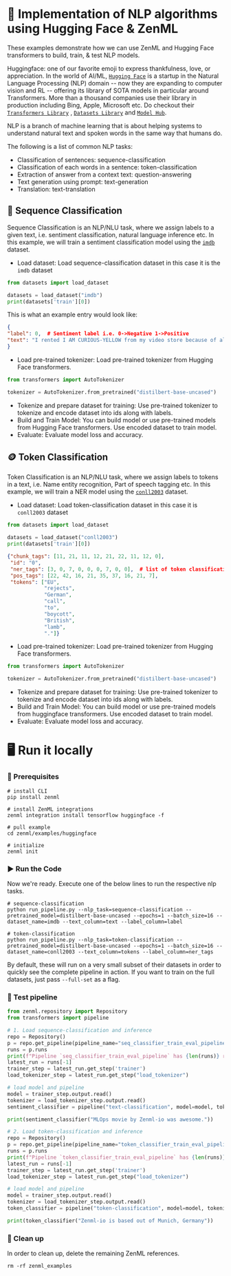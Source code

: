 # 🤗 Implementation of NLP algorithms using Hugging Face & ZenML

These examples demonstrate how we can use ZenML and Hugging Face transformers to build, train, & test NLP models.

Huggingface: one of our favorite emoji to express thankfulness, love, or appreciation. In the world of
AI/ML, [`Hugging Face`](https://huggingface.co/) is a startup in the Natural Language Processing (NLP) domain -- now
they are expanding to computer vision and RL -- offering its library of SOTA models in particular around Transformers.
More than a thousand companies use their library in production including Bing, Apple, Microsoft etc. Do checkout
their [`Transformers Library`](https://github.com/huggingface/transformers)
, [`Datasets Library`](https://github.com/huggingface/datasets) and [`Model Hub`](https://huggingface.co/models).

NLP is a branch of machine learning that is about helping systems to understand natural text and spoken words in the
same way that humans do.

The following is a list of common NLP tasks:

- Classification of sentences: sequence-classification
- Classification of each words in a sentence: token-classification
- Extraction of answer from a context text: question-answering
- Text generation using prompt: text-generation
- Translation: text-translation

## 📝 Sequence Classification

Sequence Classification is an NLP/NLU task, where we assign labels to a given text, i.e. sentiment classification,
natural language inference etc. In this example, we will train a sentiment classification model using
the [`imdb`](https://huggingface.co/datasets/imdb) dataset.

- Load dataset: Load sequence-classification dataset in this case it is the `imdb` dataset

```python
from datasets import load_dataset

datasets = load_dataset("imdb")
print(datasets['train'][0])
```

This is what an example entry would look like:
```json
{
"label": 0,  # Sentiment label i.e. 0->Negative 1->Positive
"text": "I rented I AM CURIOUS-YELLOW from my video store because of all the controversy that surrounded it when it was first released in 1967. I also heard that at first it was seized by U.S.customs if it ever tried to enter this country, therefore being a fan of films considered controversial I really had to see this for myself.....",
}
```

- Load pre-trained tokenizer: Load pre-trained tokenizer from Hugging Face transformers.

```python
from transformers import AutoTokenizer

tokenizer = AutoTokenizer.from_pretrained("distilbert-base-uncased")
```

- Tokenize and prepare dataset for training: Use pre-trained tokenizer to tokenize and encode dataset into ids along
  with labels.
- Build and Train Model: You can build model or use pre-trained models from Hugging Face transformers. Use encoded
  dataset to train model.
- Evaluate: Evaluate model loss and accuracy.

## 🪙 Token Classification

Token Classification is an NLP/NLU task, where we assign labels to tokens in a text, i.e. Name entity recognition,
Part of speech tagging etc. In this example, we will train a NER model using the
[`conll2003`](https://huggingface.co/datasets/conll2003) dataset.

- Load dataset: Load token-classification dataset in this case it is `conll2003` dataset

```python
from datasets import load_dataset

datasets = load_dataset("conll2003")
print(datasets['train'][0])
```
```json
{"chunk_tags": [11, 21, 11, 12, 21, 22, 11, 12, 0],
 "id": "0",
 "ner_tags": [3, 0, 7, 0, 0, 0, 7, 0, 0],  # list of token classification labels
 "pos_tags": [22, 42, 16, 21, 35, 37, 16, 21, 7],
 "tokens": ["EU",
            "rejects",
            "German",
            "call",
            "to",
            "boycott",
            "British",
            "lamb",
            "."]}
```

- Load pre-trained tokenizer: Load pre-trained tokenizer from Hugging Face transformers.

```python
from transformers import AutoTokenizer

tokenizer = AutoTokenizer.from_pretrained("distilbert-base-uncased")
```

- Tokenize and prepare dataset for training: Use pre-trained tokenizer to tokenize and encode dataset into ids along
  with labels.
- Build and Train Model: You can build model or use pre-trained models from huggingface transformers. Use encoded
  dataset to train model.
- Evaluate: Evaluate model loss and accuracy.

# 🖥 Run it locally

### 📄 Prerequisites

```shell
# install CLI
pip install zenml

# install ZenML integrations
zenml integration install tensorflow huggingface -f

# pull example
cd zenml/examples/huggingface

# initialize
zenml init
```

### ▶️ Run the Code

Now we're ready. Execute one of the below lines to run the respective nlp tasks.

```shell
# sequence-classification
python run_pipeline.py --nlp_task=sequence-classification --pretrained_model=distilbert-base-uncased --epochs=1 --batch_size=16 --dataset_name=imdb --text_column=text --label_column=label
```

```shell
# token-classification
python run_pipeline.py --nlp_task=token-classification --pretrained_model=distilbert-base-uncased --epochs=1 --batch_size=16 --dataset_name=conll2003 --text_column=tokens --label_column=ner_tags
```

By default, these will run on a very small subset of their datasets in order to quickly see the complete pipeline in 
action. If you want to train on the full datasets, just pass `--full-set` as a flag. 

### 🧪 Test pipeline

```python
from zenml.repository import Repository
from transformers import pipeline

# 1. Load sequence-classification and inference
repo = Repository()
p = repo.get_pipeline(pipeline_name="seq_classifier_train_eval_pipeline")
runs = p.runs
print(f"Pipeline `seq_classifier_train_eval_pipeline` has {len(runs)} run(s)")
latest_run = runs[-1]
trainer_step = latest_run.get_step('trainer')
load_tokenizer_step = latest_run.get_step("load_tokenizer")

# load model and pipeline
model = trainer_step.output.read()
tokenizer = load_tokenizer_step.output.read()
sentiment_classifier = pipeline("text-classification", model=model, tokenizer=tokenizer)

print(sentiment_classifier("MLOps movie by Zenml-io was awesome."))

# 2. Load token-classification and inference
repo = Repository()
p = repo.get_pipeline(pipeline_name="token_classifier_train_eval_pipeline")
runs = p.runs
print(f"Pipeline `token_classifier_train_eval_pipeline` has {len(runs)} run(s)")
latest_run = runs[-1]
trainer_step = latest_run.get_step('trainer')
load_tokenizer_step = latest_run.get_step("load_tokenizer")

# load model and pipeline
model = trainer_step.output.read()
tokenizer = load_tokenizer_step.output.read()
token_classifier = pipeline("token-classification", model=model, tokenizer=tokenizer)

print(token_classifier("Zenml-io is based out of Munich, Germany"))
```

### 🧽 Clean up

In order to clean up, delete the remaining ZenML references.

```shell
rm -rf zenml_examples
```
